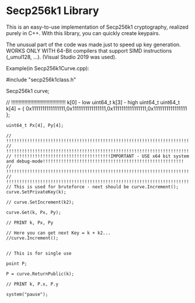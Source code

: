 # Secp256k1 Library
This is an easy-to-use implementation of Secp256k1 cryptography, 
realized purely in C++. With this library, you can quickly create keypairs.

The unusual part of the code was made just to speed up key generation.
WORKS ONLY WITH 64-Bit compilers that support SIMD instructions (_umul128, ...). (Visual Studio 2019 was used).

Example(in Secp256k1Curve.cpp):

#include "secp256k1class.h"

Secp256k1 curve;

// !!!!!!!!!!!!!!!!!!!!!!!!!!!!!!!!!!!!! k[0] - low uint64_t k[3] - high uint64_t
	uint64_t k[4] = { 0x1111111111111111,0x1111111111111111,0x1111111111111111,0x1111111111111111 };

	uint64_t Px[4], Py[4];

	// !!!!!!!!!!!!!!!!!!!!!!!!!!!!!!!!!!!!!!!!!!!!!!!!!!!!!!!!!!!!!!!!!!!!!!!!!!!!!!!!!!!!!!!!!!!!!!!!!!!!!!!!!!!!!!!!!!!!!!!!!!!!!!!!!!!!!!!!
	// !!!!!!!!!!!!!!!!!!!!!!!!!!!!!!!!!!!!!!!!!!!!!!!!!!!!!!!!!!!!!!!!!!!!!!!!!!!!!!!!!!!!!!!!!!!!!!!!!!!!!!!!!!!!!!!!!!!!!!!!!!!!!!!!!!!!!!!!
	// !!!!!!!!!!!!!!!!!!!!!!!!!!!!!!!!!!!!!IMPORTANT - USE x64 bit system and debug-mode!!!!!!!!!!!!!!!!!!!!!!!!!!!!!!!!!!!!!!!!!!!!!!!!!!!!!!
	// !!!!!!!!!!!!!!!!!!!!!!!!!!!!!!!!!!!!!!!!!!!!!!!!!!!!!!!!!!!!!!!!!!!!!!!!!!!!!!!!!!!!!!!!!!!!!!!!!!!!!!!!!!!!!!!!!!!!!!!!!!!!!!!!!!!!!!!!
	// !!!!!!!!!!!!!!!!!!!!!!!!!!!!!!!!!!!!!!!!!!!!!!!!!!!!!!!!!!!!!!!!!!!!!!!!!!!!!!!!!!!!!!!!!!!!!!!!!!!!!!!!!!!!!!!!!!!!!!!!!!!!!!!!!!!!!!!!
	// This is used for bruteforce - next should be curve.Increment();
	curve.SetPrivateKey(k);

	// curve.SetIncrement(k2);

	curve.Get(k, Px, Py);

	// PRINT k, Px, Py

	// Here you can get next Key = k + k2...
	//curve.Increment();


	// This is for single use

	point P;

	P = curve.ReturnPublic(k);

	// PRINT k, P.x, P.y

	system("pause");

